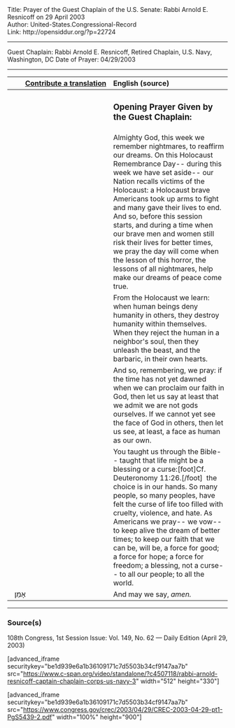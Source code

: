 <html>
<head></head>
<body>
Title: Prayer of the Guest Chaplain of the U.S. Senate: Rabbi Arnold E. Resnicoff on 29 April 2003<br />
Author: United-States.Congressional-Record<br />
Link: http://opensiddur.org/?p=22724
<p />
<hr />

Guest Chaplain: Rabbi Arnold E. Resnicoff, Retired Chaplain, U.S. Navy, Washington, DC
Date of Prayer: 04/29/2003

<hr />

<table style="margin-left: auto;margin-right: auto;" class="draggable">
<thead><tr><th id="x" style="text-align: right;"><a href="/contributing/upload/">Contribute a translation</a></th><th style="text-align: left;">English (source)</th></tr></thead>
<tbody>
<tr><td style="vertical-align:top;" width="46%">
<div class="liturgy"><span lang="he">

</span></div></td>
 
<td style="vertical-align:top;" width="53%">
<div class="english">
<h3>Opening Prayer Given by the Guest Chaplain:</h3>
</div></td></tr>


<tr><td style="vertical-align:top;" width="46%">
<div class="liturgy"><span lang="he">

</span></div></td>
 
<td style="vertical-align:top;" width="53%">
<div class="english">
Almighty God, 
this week we remember nightmares, 
to reaffirm our dreams. 
On this Holocaust Remembrance Day--
during this week we have set aside--
our Nation recalls victims of the Holocaust: 
a Holocaust brave Americans took up arms to fight 
and many gave their lives to end. 
And so, before this session starts,
and during a time when our brave men and women 
still risk their lives for better times, 
we pray the day will come when the lesson of this horror, 
the lessons of all nightmares, 
help make our dreams of peace come true.
</div></td></tr>


<tr><td style="vertical-align:top;" width="46%">
<div class="liturgy"><span lang="he">

</span></div></td>
 
<td style="vertical-align:top;" width="53%">
<div class="english">
From the Holocaust we learn: 
when human beings deny humanity in others, 
they destroy humanity within themselves. 
When they reject the human in a neighbor's soul, 
then they unleash the beast, 
and the barbaric, 
in their own hearts.
</div></td></tr>


<tr><td style="vertical-align:top;" width="46%">
<div class="liturgy"><span lang="he">

</span></div></td>
 
<td style="vertical-align:top;" width="53%">
<div class="english">
And so, remembering, we pray: 
if the time has not yet dawned 
when we can proclaim our faith in God, 
then let us say at least 
that we admit we are not gods ourselves. 
If we cannot yet see the face of God in others, 
then let us see, at least, 
a face as human as our own.
</div></td></tr>


<tr><td style="vertical-align:top;" width="46%">
<div class="liturgy"><span lang="he">

</span></div></td>
 
<td style="vertical-align:top;" width="53%">
<div class="english">
You taught us through the Bible--
taught that life might be a blessing or a curse:[foot]Cf. Deuteronomy 11:26.[/foot]&nbsp;
the choice is in our hands. 
So many people, 
so many peoples, 
have felt the curse of life too filled with cruelty, violence, and hate. 
As Americans we pray--
we vow--
to keep alive the dream of better times; 
to keep our faith that we can be, 
will be, 
a force for good; 
a force for hope; 
a force for freedom; 
a blessing, not a curse-- 
to all our people; 
to all the world.
</div></td></tr>


<tr><td style="vertical-align:top;" width="46%">
<div class="liturgy"><span lang="he">
&nbsp;
אָמֵן׃
</span></div></td>
 
<td style="vertical-align:top;" width="53%">
<div class="english">
And may we say, 
<em>amen.</em>
</div></td></tr>
</tbody></table>

<hr />

<h3>Source(s)</h3>

108th Congress, 1st Session
Issue: Vol. 149, No. 62 — Daily Edition (April 29, 2003)

[advanced_iframe securitykey="be1d939e6a1b36109171c7d5503b34cf9147aa7b" src="https://www.c-span.org/video/standalone/?c4507118/rabbi-arnold-resnicoff-captain-chaplain-corps-us-navy-3" width="512" height="330"]

[advanced_iframe securitykey="be1d939e6a1b36109171c7d5503b34cf9147aa7b" src="https://www.congress.gov/crec/2003/04/29/CREC-2003-04-29-pt1-PgS5439-2.pdf" width="100%" height="900"]
</body>
</html>